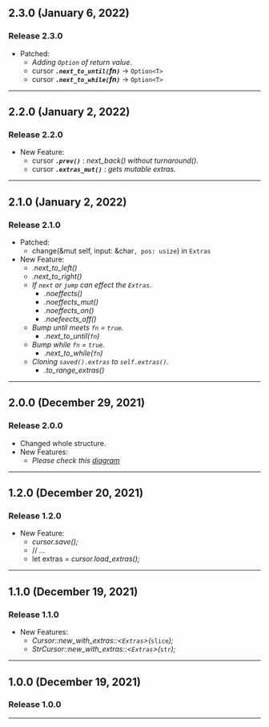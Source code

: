 ## 2.3.0 (January 6, 2022)

### Release 2.3.0
* Patched:
  - *Adding `Option` of return value*.
  - cursor ***`.next_to_until(`fn`)`*** -> `Option<T>`
  - cursor ***`.next_to_while(`fn`)`*** -> `Option<T>`
  

---

## 2.2.0 (January 2, 2022)

### Release 2.2.0
* New Feature: 
  - cursor ***`.prev()`*** : *next_back() without turnaround().*
  - cursor ***`.extras_mut()`*** : *gets mutable extras.*
  

---

## 2.1.0 (January 2, 2022)

### Release 2.1.0
* Patched:
    - change(&mut self, input: &char`, pos: usize`) in `Extras`
* New Feature: 
    - *.next_to_left()*
    - *.next_to_right()*
  * *If `next` or `jump` can effect the `Extras`.*
    - *.noeffects()*
    - *.noeffects_mut()*
    - *.noeffects_on()*
    - *.noefeects_off()*  
  * *Bump until meets `fn` = `true`.*
    - *.next_to_until(`fn`)*
  * *Bump while `fn` = `true`.*
    - *.next_to_while(`fn`)*
  * *Cloning `saved().extras` to `self.extras()`.*
    - *.to_range_extras()*
---

## 2.0.0 (December 29, 2021)

### Release 2.0.0
* Changed whole structure.
* New Features: 
  - *Please check this [diagram](README.md)*

---

## 1.2.0 (December 20, 2021)

### Release 1.2.0
* New Feature: 
  - *cursor.save();*
  - // *...*
  - let extras = *cursor.load_extras();*

---

## 1.1.0 (December 19, 2021)

### Release 1.1.0
* New Features: 
  - *Cursor::new_with_extras::<`Extras`>(*`slice`*);*
  - *StrCursor::new_with_extras::<`Extras`>(*`str`*);*

---

## 1.0.0 (December 19, 2021)

### Release 1.0.0

---